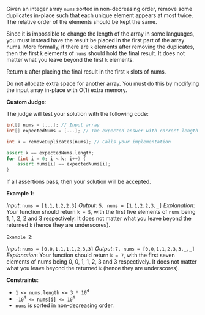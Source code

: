 Given an integer array `nums` sorted in non-decreasing order, remove some duplicates in-place such that each unique element appears at most twice. The relative order of the elements should be kept the same.

Since it is impossible to change the length of the array in some languages, you must instead have the result be placed in the first part of the array nums. More formally, if there are `k` elements after removing the duplicates, then the first `k` elements of `nums` should hold the final result. It does not matter what you leave beyond the first `k` elements.

Return `k` after placing the final result in the first `k` slots of nums.

Do not allocate extra space for another array. You must do this by modifying the input array in-place with O(1) extra memory.

**Custom Judge**:

The judge will test your solution with the following code:
```c++
int[] nums = [...]; // Input array
int[] expectedNums = [...]; // The expected answer with correct length

int k = removeDuplicates(nums); // Calls your implementation

assert k == expectedNums.length;
for (int i = 0; i < k; i++) {
    assert nums[i] == expectedNums[i];
}
```
If all assertions pass, then your solution will be accepted.

**Example 1**:

*Input*: `nums = [1,1,1,2,2,3]`
*Output*: `5, nums = [1,1,2,2,3,_]`
*Explanation*: Your function should return `k = 5`, with the first five elements of `nums` being 1, 1, 2, 2 and 3 respectively.
It does not matter what you leave beyond the returned `k` (hence they are underscores).

`Example 2`:

*Input*: `nums = [0,0,1,1,1,1,2,3,3]`
*Output*: `7, nums = [0,0,1,1,2,3,3,_,_]`
*Explanation*: Your function should return `k = 7`, with the first seven elements of nums being 0, 0, 1, 1, 2, 3 and 3 respectively.
It does not matter what you leave beyond the returned `k` (hence they are underscores).
 
**Constraints**:
- `1 <= nums.length <= 3 * 10`<sup>`4`</sup>
- `-10`<sup>`4`</sup>` <= nums[i] <= 10`<sup>`4`</sup>
- `nums` is sorted in non-decreasing order.